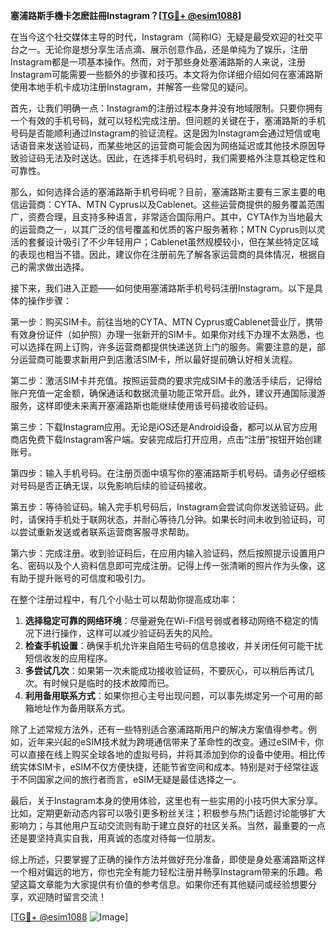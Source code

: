 **塞浦路斯手機卡怎麽註冊Instagram？[[TG💪+ @esim1088](https://t.me/s/esim1088)]**

在当今这个社交媒体主导的时代，Instagram（简称IG）无疑是最受欢迎的社交平台之一。无论你是想分享生活点滴、展示创意作品，还是单纯为了娱乐，注册Instagram都是一项基本操作。然而，对于那些身处塞浦路斯的人来说，注册Instagram可能需要一些额外的步骤和技巧。本文将为你详细介绍如何在塞浦路斯使用本地手机卡成功注册Instagram，并解答一些常见的疑问。

首先，让我们明确一点：Instagram的注册过程本身并没有地域限制。只要你拥有一个有效的手机号码，就可以轻松完成注册。但问题的关键在于，塞浦路斯的手机号码是否能顺利通过Instagram的验证流程。这是因为Instagram会通过短信或电话语音来发送验证码，而某些地区的运营商可能会因为网络延迟或其他技术原因导致验证码无法及时送达。因此，在选择手机号码时，我们需要格外注意其稳定性和可靠性。

那么，如何选择合适的塞浦路斯手机号码呢？目前，塞浦路斯主要有三家主要的电信运营商：CYTA、MTN Cyprus以及Cablenet。这些运营商提供的服务覆盖范围广，资费合理，且支持多种语言，非常适合国际用户。其中，CYTA作为当地最大的运营商之一，以其广泛的信号覆盖和优质的客户服务著称；MTN Cyprus则以灵活的套餐设计吸引了不少年轻用户；Cablenet虽然规模较小，但在某些特定区域的表现也相当不错。因此，建议你在注册前先了解各家运营商的具体情况，根据自己的需求做出选择。

接下来，我们进入正题——如何使用塞浦路斯手机号码注册Instagram。以下是具体的操作步骤：

第一步：购买SIM卡。前往当地的CYTA、MTN Cyprus或Cablenet营业厅，携带有效身份证件（如护照）办理一张新开的SIM卡。如果你对线下办理不太熟悉，也可以选择在网上订购，许多运营商都提供快递送货上门的服务。需要注意的是，部分运营商可能要求新用户到店激活SIM卡，所以最好提前确认好相关流程。

第二步：激活SIM卡并充值。按照运营商的要求完成SIM卡的激活手续后，记得给账户充值一定金额，确保通话和数据流量功能正常开启。此外，建议开通国际漫游服务，这样即使未来离开塞浦路斯也能继续使用该号码接收验证码。

第三步：下载Instagram应用。无论是iOS还是Android设备，都可以从官方应用商店免费下载Instagram客户端。安装完成后打开应用，点击“注册”按钮开始创建账号。

第四步：输入手机号码。在注册页面中填写你的塞浦路斯手机号码。请务必仔细核对号码是否正确无误，以免影响后续的验证码接收。

第五步：等待验证码。输入完手机号码后，Instagram会尝试向你发送验证码。此时，请保持手机处于联网状态，并耐心等待几分钟。如果长时间未收到验证码，可以尝试重新发送或者联系运营商客服寻求帮助。

第六步：完成注册。收到验证码后，在应用内输入验证码，然后按照提示设置用户名、密码以及个人资料信息即可完成注册。记得上传一张清晰的照片作为头像，这有助于提升账号的可信度和吸引力。

在整个注册过程中，有几个小贴士可以帮助你提高成功率：

1. **选择稳定可靠的网络环境**：尽量避免在Wi-Fi信号弱或者移动网络不稳定的情况下进行操作，这样可以减少验证码丢失的风险。
2. **检查手机设置**：确保手机允许来自陌生号码的信息接收，并关闭任何可能干扰短信收发的应用程序。
3. **多尝试几次**：如果第一次未能成功接收验证码，不要灰心，可以稍后再试几次。有时候只是临时的技术故障而已。
4. **利用备用联系方式**：如果你担心主号出现问题，可以事先绑定另一个可用的邮箱地址作为备用联系方式。

除了上述常规方法外，还有一些特别适合塞浦路斯用户的解决方案值得参考。例如，近年来兴起的eSIM技术就为跨境通信带来了革命性的改变。通过eSIM卡，你可以直接在线上购买全球各地的虚拟号码，并将其添加到你的设备中使用。相比传统实体SIM卡，eSIM不仅方便快捷，还能节省空间和成本。特别是对于经常往返于不同国家之间的旅行者而言，eSIM无疑是最佳选择之一。

最后，关于Instagram本身的使用体验，这里也有一些实用的小技巧供大家分享。比如，定期更新动态内容可以吸引更多粉丝关注；积极参与热门话题讨论能够扩大影响力；与其他用户互动交流则有助于建立良好的社区关系。当然，最重要的一点还是要坚持真实自我，用真诚的态度对待每一位朋友。

综上所述，只要掌握了正确的操作方法并做好充分准备，即使是身处塞浦路斯这样一个相对偏远的地方，你也完全有能力轻松注册并畅享Instagram带来的乐趣。希望这篇文章能为大家提供有价值的参考信息。如果你还有其他疑问或经验想要分享，欢迎随时留言交流！

[[TG💪+ @esim1088](https://t.me/s/esim1088) ![Image](https://i.postimg.cc/4NQfJmqS/Snipaste-2025-05-13-00-14-12.png)]
